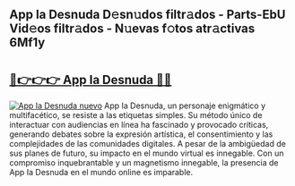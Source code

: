 ## App Ia Desnuda D𝚎sn𝚞dos filtr𝚊dos - Parts-EbU Vid𝚎os filtr𝚊dos - N𝚞evas f𝚘tos atr𝚊ctivas 6Mf1y

# <h2><a href="http://mb1jno.tromn.icu/?c=App+Ia+Desnuda">🔗👉👉👉 App Ia Desnuda 🔗🔗</a></h2>

[![App Ia Desnuda nuevo](https://i.imgur.com/pEAQMta.gif)](http://mb1jno.tromn.icu/?c=App+Ia+Desnuda)
App Ia Desnuda, un personaje enigmático y multifacético, se resiste a las etiquetas simples. Su método único de interactuar con audiencias en línea ha fascinado y provocado críticas, generando debates sobre la expresión artística, el consentimiento y las complejidades de las comunidades digitales. A pesar de la ambigüedad de sus planes de futuro, su impacto en el mundo virtual es innegable. Con un compromiso inquebrantable y un magnetismo innegable, la presencia de App Ia Desnuda en el mundo online es imparable.
